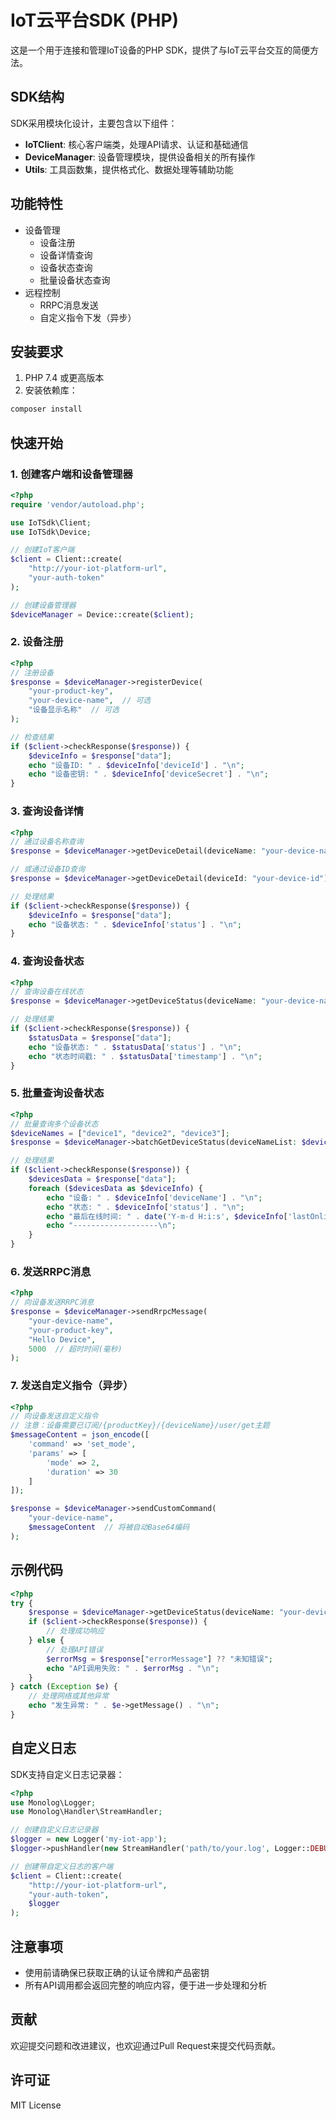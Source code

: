# IoT云平台SDK (PHP)

这是一个用于连接和管理IoT设备的PHP SDK，提供了与IoT云平台交互的简便方法。

## SDK结构

SDK采用模块化设计，主要包含以下组件：

- **IoTClient**: 核心客户端类，处理API请求、认证和基础通信
- **DeviceManager**: 设备管理模块，提供设备相关的所有操作
- **Utils**: 工具函数集，提供格式化、数据处理等辅助功能

## 功能特性

- 设备管理
  - 设备注册
  - 设备详情查询
  - 设备状态查询
  - 批量设备状态查询
- 远程控制
  - RRPC消息发送
  - 自定义指令下发（异步）

## 安装要求

1. PHP 7.4 或更高版本
2. 安装依赖库：

```bash
composer install
```

## 快速开始

### 1. 创建客户端和设备管理器

```php
<?php
require 'vendor/autoload.php';

use IoTSdk\Client;
use IoTSdk\Device;

// 创建IoT客户端
$client = Client::create(
    "http://your-iot-platform-url",
    "your-auth-token"
);

// 创建设备管理器
$deviceManager = Device::create($client);
```

### 2. 设备注册

```php
<?php
// 注册设备
$response = $deviceManager->registerDevice(
    "your-product-key",
    "your-device-name",  // 可选
    "设备显示名称"  // 可选
);

// 检查结果
if ($client->checkResponse($response)) {
    $deviceInfo = $response["data"];
    echo "设备ID: " . $deviceInfo['deviceId'] . "\n";
    echo "设备密钥: " . $deviceInfo['deviceSecret'] . "\n";
}
```

### 3. 查询设备详情

```php
<?php
// 通过设备名称查询
$response = $deviceManager->getDeviceDetail(deviceName: "your-device-name");

// 或通过设备ID查询
$response = $deviceManager->getDeviceDetail(deviceId: "your-device-id");

// 处理结果
if ($client->checkResponse($response)) {
    $deviceInfo = $response["data"];
    echo "设备状态: " . $deviceInfo['status'] . "\n";
}
```

### 4. 查询设备状态

```php
<?php
// 查询设备在线状态
$response = $deviceManager->getDeviceStatus(deviceName: "your-device-name");

// 处理结果
if ($client->checkResponse($response)) {
    $statusData = $response["data"];
    echo "设备状态: " . $statusData['status'] . "\n";
    echo "状态时间戳: " . $statusData['timestamp'] . "\n";
}
```

### 5. 批量查询设备状态

```php
<?php
// 批量查询多个设备状态
$deviceNames = ["device1", "device2", "device3"];
$response = $deviceManager->batchGetDeviceStatus(deviceNameList: $deviceNames);

// 处理结果
if ($client->checkResponse($response)) {
    $devicesData = $response["data"];
    foreach ($devicesData as $deviceInfo) {
        echo "设备: " . $deviceInfo['deviceName'] . "\n";
        echo "状态: " . $deviceInfo['status'] . "\n";
        echo "最后在线时间: " . date('Y-m-d H:i:s', $deviceInfo['lastOnlineTime']/1000) . "\n";
        echo "-------------------\n";
    }
}
```

### 6. 发送RRPC消息

```php
<?php
// 向设备发送RRPC消息
$response = $deviceManager->sendRrpcMessage(
    "your-device-name",
    "your-product-key",
    "Hello Device",
    5000  // 超时时间(毫秒)
);
```

### 7. 发送自定义指令（异步）

```php
<?php
// 向设备发送自定义指令
// 注意：设备需要已订阅/{productKey}/{deviceName}/user/get主题
$messageContent = json_encode([
    'command' => 'set_mode',
    'params' => [
        'mode' => 2,
        'duration' => 30
    ]
]);

$response = $deviceManager->sendCustomCommand(
    "your-device-name",
    $messageContent  // 将被自动Base64编码
);
```

## 示例代码

```php
<?php
try {
    $response = $deviceManager->getDeviceStatus(deviceName: "your-device-name");
    if ($client->checkResponse($response)) {
        // 处理成功响应
    } else {
        // 处理API错误
        $errorMsg = $response["errorMessage"] ?? "未知错误";
        echo "API调用失败: " . $errorMsg . "\n";
    }
} catch (Exception $e) {
    // 处理网络或其他异常
    echo "发生异常: " . $e->getMessage() . "\n";
}
```

## 自定义日志

SDK支持自定义日志记录器：

```php
<?php
use Monolog\Logger;
use Monolog\Handler\StreamHandler;

// 创建自定义日志记录器
$logger = new Logger('my-iot-app');
$logger->pushHandler(new StreamHandler('path/to/your.log', Logger::DEBUG));

// 创建带自定义日志的客户端
$client = Client::create(
    "http://your-iot-platform-url",
    "your-auth-token",
    $logger
);
```

## 注意事项

- 使用前请确保已获取正确的认证令牌和产品密钥
- 所有API调用都会返回完整的响应内容，便于进一步处理和分析

## 贡献

欢迎提交问题和改进建议，也欢迎通过Pull Request来提交代码贡献。

## 许可证

MIT License 